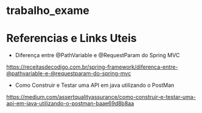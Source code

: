 # trabalho_exame



# Referencias e Links Uteis 

* Diferença entre @PathVariable e @RequestParam do Spring MVC

https://receitasdecodigo.com.br/spring-framework/diferenca-entre-@pathvariable-e-@requestparam-do-spring-mvc

* Como Construir e Testar uma API em java utilizando o PostMan

https://medium.com/assertqualityassurance/como-construir-e-testar-uma-api-em-java-utilizando-o-postman-baae69d8b8aa
